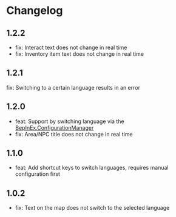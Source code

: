# Changelog

## 1.2.2
* fix: Interact text does not change in real time
* fix: Inventory item text does not change in real time

## 1.2.1
fix: Switching to a certain language results in an error

## 1.2.0
* feat: Support by switching language via the [BepInEx.ConfigurationManager](https://github.com/BepInEx/BepInEx.ConfigurationManager)
* fix: Area/NPC title does not change in real time

## 1.1.0
* feat: Add shortcut keys to switch languages, requires manual configuration first

## 1.0.2
* fix: Text on the map does not switch to the selected language